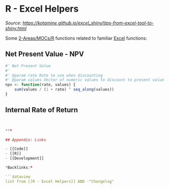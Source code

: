 # R - Excel Helpers

*Source: https://kotamine.github.io/excel_shiny/tips-from-excel-tool-to-shiny.html*

Some [2-Areas/MOCs/R](../../MOCs/R.md) functions related to familiar [Excel](../Excel/Excel.md) functions:

## Net Present Value - NPV

````R
#' Net Present Value
#' 
#' @param rate Rate to use when discounting
#' @param values Vector of numeric values to discount to present value
npv <- function(rate, values) {
    sum(values / (1 + rate) ^ seq_along(values))
}
````

## Internal Rate of Return

````R


***

## Appendix: Links

- [[Code]]
- [[R]]
- [[Development]]

*Backlinks:*

```dataview
list from [[R - Excel Helpers]] AND -"Changelog"
````
